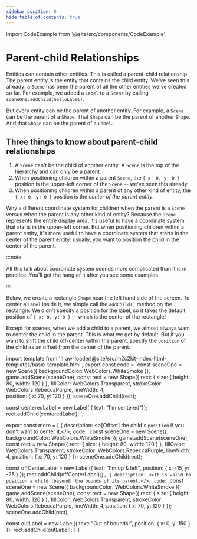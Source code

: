 ```yaml
---
sidebar_position: 9
hide_table_of_contents: true
---
```


import CodeExample from '@site/src/components/CodeExample';

# Parent-child Relationships

Entities can contain other entities. This is called a parent-child relationship. The parent entity is the entity that contains the child entity. We've seen this already: a `Scene` has been the parent of all the other entities we've created so far. For example, we added a `Label` to a `Scene` by calling `sceneOne.addChild(helloLabel)`.

But every entity can be the parent of another entity. For example, a `Scene` can be the parent of a `Shape`. That `Shape` can be the parent of another `Shape`. And that `Shape` can be the parent of a `Label`.

## Three things to know about parent-child relationships

1. A `Scene` can't be the child of another entity. A `Scene` is the top of the hierarchy and can only be a parent.
2. When positioning children within a parent `Scene`, the `{ x: 0, y: 0 }` position is the upper-left corner of the `Scene` -- we've seen this already.
3. When positioning children within a parent of any other kind of entity, the `{ x: 0, y: 0 }` position is the _center of the parent entity_.

Why a different coordinate system for children when the parent is a `Scene` versus when the parent is any other kind of entity? Because the `Scene` represents the entire display area, it's useful to have a coordinate system that starts in the upper-left corner. But when positioning children within a parent entity, it's more useful to have a coordinate system that starts in the center of the parent entity: usually, you want to position the child in the center of the parent.

:::note

All this talk about coordinate system sounds more complicated than it is in practice. You'll get the hang of it after you see some examples.

:::

Below, we create a rectangle `Shape` near the left hand side of the screen. To center a `Label` inside it, we simply call the `addChild()` method on the rectangle. We didn't specify a position for the label, so it takes the default position of `{ x: 0, y: 0 }` -- which is the center of the rectangle!

Except for scenes, when we add a child to a parent, we almost always want to center the child in the parent. This is what we get by default. But if you want to shift the child off-center within the parent, specify the `position` of the child as an offset from the center of the parent.

import template from '!!raw-loader!@site/src/m2c2kit-index-html-templates/basic-template.html';
export const code = `const sceneOne = new Scene({ backgroundColor: WebColors.WhiteSmoke });
game.addScene(sceneOne);
const rect = new Shape({
    rect: { size: { height: 80, width: 120 } },
    fillColor: WebColors.Transparent,
    strokeColor: WebColors.RebeccaPurple,
    lineWidth: 4,    
    position: { x: 70, y: 120 }
});
sceneOne.addChild(rect);
  
const centeredLabel = new Label( { text: "I'm centered"});
rect.addChild(centeredLabel);
`;

export const more = [
{ description: <>[Offset] the child's `position` if you don't want to center it.</>,
code: `const sceneOne = new Scene({ backgroundColor: WebColors.WhiteSmoke });
game.addScene(sceneOne);
const rect = new Shape({
    rect: { size: { height: 80, width: 120 } },
    fillColor: WebColors.Transparent,
    strokeColor: WebColors.RebeccaPurple,
    lineWidth: 4,
    position: { x: 70, y: 120 }
});
sceneOne.addChild(rect);
 
const offCenterLabel = new Label({
    text: "I'm up & left",
    position: { x: -15, y: -25 }
});
rect.addChild(offCenterLabel);`},
{ description: <>It is valid to position a child [beyond] the bounds of its parent.</>,
code: `const sceneOne = new Scene({ backgroundColor: WebColors.WhiteSmoke });
game.addScene(sceneOne);
const rect = new Shape({
    rect: { size: { height: 80, width: 120 } },
    fillColor: WebColors.Transparent,
    strokeColor: WebColors.RebeccaPurple,
    lineWidth: 4,
    position: { x: 70, y: 120 }
});
sceneOne.addChild(rect);
 
const outLabel = new Label({
    text: "Out of bounds!",
    position: { x: 0, y: 150 }
});
rect.addChild(outLabel);`}
]

<CodeExample code={code} more={more} template={template}/>
